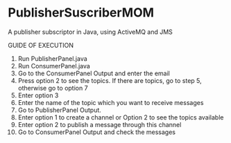PublisherSuscriberMOM
=====================

A publisher subscriptor in Java, using ActiveMQ and JMS


GUIDE OF EXECUTION

1. Run PublisherPanel.java 
2. Run ConsumerPanel.java
3. Go to the ConsumerPanel Output and enter the email
4. Press option 2 to see the topics. If there are topics, go to step 5, otherwise go to option 7
5. Enter option 3
6. Enter the name of the topic which you want to receive messages
7. Go to PublisherPanel Output. 
8. Enter option 1 to create a channel or Option 2 to see the topics available
9. Enter option 2 to publish a message through this channel 
10. Go to ConsumerPanel Output and check the messages

